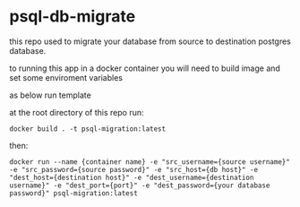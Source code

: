 # psql-db-migrate

this repo used to migrate your database from source to destination postgres database.

to running this app in a docker container you will need to build image and set some enviroment variables

as below run template

at the root directory of this repo run:

`docker build . -t psql-migration:latest`

then:

`docker run --name {container name} -e "src_username={source username}" -e "src_password={source password}" -e "src_host={db host}" -e "dest_host={destination host}" -e "dest_username={destination username}" -e "dest_port={port}" -e "dest_password={your database password}" psql-migration:latest`